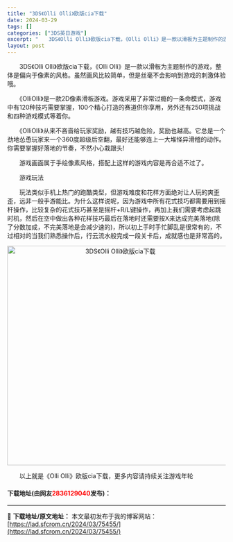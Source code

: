 ```yaml
---
title: "3DS《Olli Olli》欧版cia下载"
date: 2024-03-29
tags: []
categories: ["3DS英日游戏"]
excerpt: "　　3DS《Olli Olli》欧版cia下载，《Olli Olli》是一款以滑板为主题制作的游戏，整体是偏向于像素的风格。虽然画风比较简单，但是丝毫不会影响到游戏的刺激体验哦。 　　《OlliOlli》是一款2D像素滑板游戏。游戏采用了非常过瘾的一条命模式，游戏中有120种技巧需要掌握，100个精&hellip;"
layout: post
---
```


 <p>　　3DS《Olli Olli》欧版cia下载，《Olli Olli》是一款以滑板为主题制作的游戏，整体是偏向于像素的风格。虽然画风比较简单，但是丝毫不会影响到游戏的刺激体验哦。</p> <p>　　《OlliOlli》是一款2D像素滑板游戏。游戏采用了非常过瘾的一条命模式，游戏中有120种技巧需要掌握，100个精心打造的赛道供你享用，另外还有250项挑战和四种游戏模式等着你。</p> <p>　　《OlliOlli》从来不吝啬给玩家奖励，越有技巧越危险，奖励也越高。它总是一个劲地怂恿玩家来一个360度超级后空翻，最好还能够连上一大堆怪异滑稽的动作。你需要掌握好落地的节奏，不然小心栽跟头!</p> <p>　　游戏画面属于手绘像素风格，搭配上这样的游戏内容是再合适不过了。</p> <p>　　游戏玩法</p> <p>　　玩法类似手机上热门的跑酷类型，但游戏难度和花样方面绝对让人玩的爽歪歪，远非一般手游能比。为什么这样说呢，因为游戏中所有花式技巧都需要用到摇杆操作，比较复杂的花式技巧甚至是摇杆+R/L键操作，再加上我们需要考虑起跳时机，然后在空中做出各种花样技巧最后在落地时还需要按X来达成完美落地(除了分数加成，不完美落地是会减少速的)，所以初上手时手忙脚乱是很常有的，不过相对的当我们熟悉操作后，行云流水般完成一段关卡后，成就感也是非常高的。</p> <p align="center"><img align="" border="0" src="https://lad.sfcrom.cn/wp-content/uploads/2024/03/20240329_66063449b4f9f.jpg" width="506" alt="3DS《Olli Olli》欧版cia下载" /></p> <p>　　以上就是《Olli Olli》欧版cia下载，更多内容请持续关注游戏年轮</p> <p><h4>下载地址(由网友<font color="red">2836129040</font>发布)：</h4></p> 

---
📖 **下载地址/原文地址：** 本文最初发布于我的博客网站：[https://lad.sfcrom.cn/2024/03/75455/](https://lad.sfcrom.cn/2024/03/75455/)
